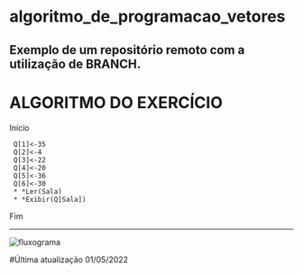 # algoritmo_de_programacao_vetores
Exemplo de um repositório remoto com a utilização de BRANCH.
------------------------------------------------------
# ALGORITMO DO EXERCÍCIO

Início

     Q[1]<-35
     Q[2]<-4
     Q[3]<-22
     Q[4]<-20
     Q[5]<-36
     Q[6]<-30
     * *Ler(Sala)
     * *Exibir(Q[Sala])

Fim

--------------------------------------------------------

![fluxograma](https://github.com/msc-ohata/algoritmos_de_programacao_250422/blob/main/fluxo1.png)

#Última atualização 01/05/2022

